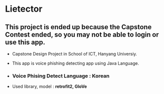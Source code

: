 # Lietector

## __This project is ended up because the Capstone Contest ended, so you may not be able to login or use this app.__

+ Capstone Design Project in School of ICT, Hanyang Universiy.

+ This app is voice phishing detecting app using Java Language.

+ ### __Voice Phising Detect Language : Korean__

+ Used library, model : __retrofit2, GloVe__
